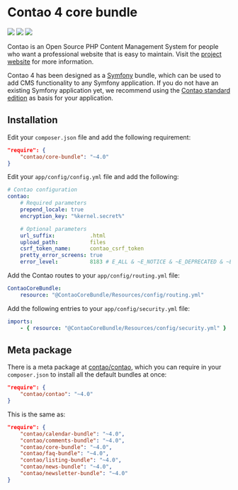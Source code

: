 Contao 4 core bundle
====================

[![](https://img.shields.io/travis/contao/core-bundle/release/4.1.0.svg?style=flat-square)](https://travis-ci.org/contao/core-bundle/)
[![](https://img.shields.io/scrutinizer/g/contao/core-bundle/release/4.1.0.svg?style=flat-square)](https://scrutinizer-ci.com/g/contao/core-bundle/)
[![](https://img.shields.io/coveralls/contao/core-bundle/release/4.1.0.svg?style=flat-square)](https://coveralls.io/github/contao/core-bundle)

Contao is an Open Source PHP Content Management System for people who want a
professional website that is easy to maintain. Visit the [project website][1]
for more information.

Contao 4 has been designed as a [Symfony][2] bundle, which can be used to add
CMS functionality to any Symfony application. If you do not have an existing
Symfony application yet, we recommend using the [Contao standard edition][3] as
basis for your application.


Installation
------------

Edit your `composer.json` file and add the following requirement:

```json
"require": {
    "contao/core-bundle": "~4.0"
}
```

Edit your `app/config/config.yml` file and add the following:

```yml
# Contao configuration
contao:
    # Required parameters
    prepend_locale: true
    encryption_key: "%kernel.secret%"

    # Optional parameters
    url_suffix:           .html
    upload_path:          files
    csrf_token_name:      contao_csrf_token
    pretty_error_screens: true
    error_level:          8183 # E_ALL & ~E_NOTICE & ~E_DEPRECATED & ~E_USER_DEPRECATED
```

Add the Contao routes to your `app/config/routing.yml` file:

```yml
ContaoCoreBundle:
    resource: "@ContaoCoreBundle/Resources/config/routing.yml"
```

Add the following entries to your `app/config/security.yml` file:

```yml
imports:
    - { resource: "@ContaoCoreBundle/Resources/config/security.yml" }
```


Meta package
------------

There is a meta package at [contao/contao][4], which you can require in your
`composer.json` to install all the default bundles at once:

```json
"require": {
    "contao/contao": "~4.0"
}
```

This is the same as:

```json
"require": {
    "contao/calendar-bundle": "~4.0",
    "contao/comments-bundle": "~4.0",
    "contao/core-bundle": "~4.0",
    "contao/faq-bundle": "~4.0",
    "contao/listing-bundle": "~4.0",
    "contao/news-bundle": "~4.0",
    "contao/newsletter-bundle": "~4.0"
}
```


[1]: https://contao.org
[2]: http://symfony.com/
[3]: https://github.com/contao/standard-edition
[4]: https://github.com/contao/contao
